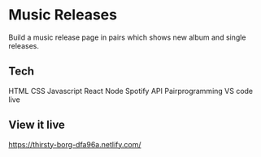 # Music Releases

Build a music release page in pairs which shows new album and single releases.

## Tech

HTML
CSS
Javascript
React
Node
Spotify API
Pairprogramming
VS code live

## View it live

https://thirsty-borg-dfa96a.netlify.com/
